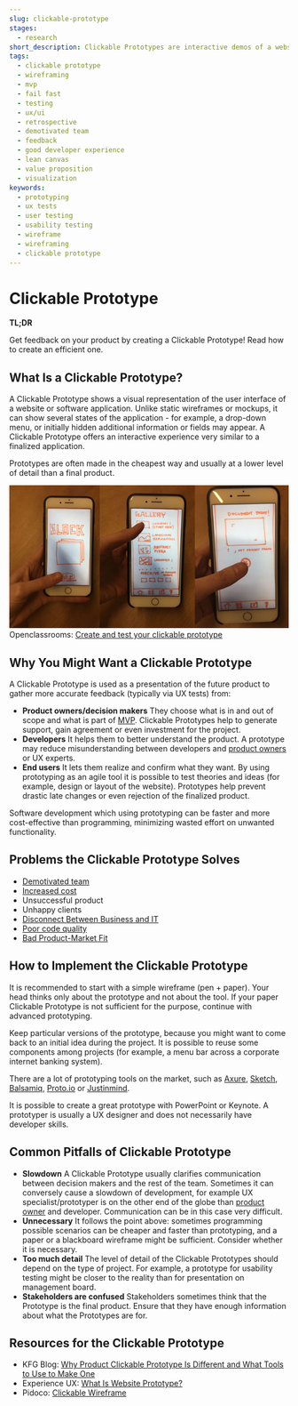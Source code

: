 ```yaml
---
slug: clickable-prototype
stages:
  - research
short_description: Clickable Prototypes are interactive demos of a website or a software application. These are often used to gather feedback early in the project lifecycle, before the project goes into the final stage of development.
tags:
  - clickable prototype
  - wireframing
  - mvp
  - fail fast
  - testing
  - ux/ui
  - retrospective
  - demotivated team
  - feedback
  - good developer experience
  - lean canvas
  - value proposition
  - visualization
keywords:
  - prototyping
  - ux tests
  - user testing
  - usability testing
  - wireframe
  - wireframing
  - clickable prototype
---
```


# Clickable Prototype

**TL;DR**

Get feedback on your product by creating a Clickable Prototype! Read how to create an efficient one.

## What Is a Clickable Prototype?

A Clickable Prototype shows a visual representation of the user interface of a website or software application. Unlike static wireframes or mockups, it can show several states of the application - for example, a drop-down menu, or initially hidden additional information or fields may appear. A Clickable Prototype offers an interactive experience very similar to a finalized application.

Prototypes are often made in the cheapest way and usually at a lower level of detail than a final product.

![Clickable Prototype](/files/clickable_prototype.jpg)
Openclassrooms: [Create and test your clickable prototype](https://openclassrooms.com/en/courses/4555931-create-simple-prototypes-with-wireframes/4908361-create-and-test-your-clickable-prototype)

## Why You Might Want a Clickable Prototype

A Clickable Prototype is used as a presentation of the future product to gather more accurate feedback (typically via UX tests) from:

- **Product owners/decision makers**
  They choose what is in and out of scope and what is part of [MVP](/practices/minimum-viable-product). Clickable Prototypes help to generate support, gain agreement or even investment for the project.
- **Developers**
  It helps them to better understand the product. A prototype may reduce misunderstanding between developers and [product owners](/practices/product-owner) or UX experts.
- **End users**
   It lets them realize and confirm what they want. By using prototyping as an agile tool it is possible to test theories and ideas (for example, design or layout of the website). Prototypes help prevent drastic late changes or even rejection of the finalized product.

Software development which using prototyping can be faster and more cost-effective than programming, minimizing wasted effort on unwanted functionality.

## Problems the Clickable Prototype Solves

- [Demotivated team](/problems/demotivated-team)
- [Increased cost](/problems/increased-cost)
- Unsuccessful product
- Unhappy clients
- [Disconnect Between Business and IT](/problems/disconnect-between-business-and-it)
- [Poor code quality](/problems/poor-code-quality)
- [Bad Product-Market Fit](/problems/bad-product-market-fit)

## How to Implement the Clickable Prototype

It is recommended to start with a simple wireframe (pen + paper). Your head thinks only about the prototype and not about the tool. If your paper Clickable Prototype is not sufficient for the purpose, continue with advanced prototyping.

Keep particular versions of the prototype, because you might want to come back to an initial idea during the project. It is possible to reuse some components among projects (for example, a menu bar across a corporate internet banking system).

There are a lot of prototyping tools on the market, such as [Axure](https://www.axure.com/), [Sketch](https://www.sketchapp.com/), [Balsamiq](https://balsamiq.com/), [Proto.io](https://proto.io/) or [Justinmind](https://www.justinmind.com/).

It is possible to create a great prototype with PowerPoint or Keynote. A prototyper is usually a UX designer and does not necessarily have developer skills.

## Common Pitfalls of Clickable Prototype

- **Slowdown**
  A Clickable Prototype usually clarifies communication between decision makers and the rest of the team. Sometimes it can conversely cause a slowdown of development, for example UX specialist/prototyper is on the other end of the globe than [product owner](/practices/product-owner) and developer. Communication can be in this case very difficult.
- **Unnecessary**
  It follows the point above: sometimes programming possible scenarios can be cheaper and faster than prototyping, and a paper or a blackboard wireframe might be sufficient. Consider whether it is necessary.
- **Too much detail**
  The level of detail of the Clickable Prototypes should depend on the type of project. For example, a prototype for usability testing might be closer to the reality than for presentation on management board.
- **Stakeholders are confused**
  Stakeholders sometimes think that the Prototype is the final product. Ensure that they have enough information about what the Prototypes are for.

## Resources for the Clickable Prototype

- KFG Blog: [Why Product Clickable Prototype Is Different and What Tools to Use to Make One](https://kfginternational.com/blog/product-clickable-prototype/)
- Experience UX: [What Is Website Prototype?](https://www.experienceux.co.uk/faqs/what-is-a-website-prototype/)
- Pidoco: [Clickable Wireframe](https://pidoco.com/en/help/ux/clickable-wireframe)
